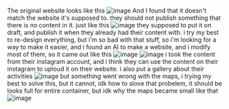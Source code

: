 The original website looks like this
![image](https://github.com/Syifaaakhita/Redesign-Kecamatan-Manggala/assets/165814721/a82e9098-427a-4f4d-bdcd-6e9f028adf0b)
And I found that it doesn't match the website it's supposed to. they should not publish something that there is no content in it. just like this
![image](https://github.com/Syifaaakhita/Redesign-Kecamatan-Manggala/assets/165814721/5e594bf0-078d-4836-ae06-e18093dbb52b)
they supposed to put it on draft, and publish it when they already had their content with.
i try my best to re-design everything, but i'm so bad with that stuff, so i'm looking for a way to make it easier, and i found an AI to make a website, and i modify most of them, so it came out like this
![image](https://github.com/Syifaaakhita/Redesign-Kecamatan-Manggala/assets/165814721/29159c4d-376c-4d58-9286-5b205c2184db)
![image](https://github.com/Syifaaakhita/Redesign-Kecamatan-Manggala/assets/165814721/eade4695-1551-4d80-9786-e42d0711e743)
i took the content from their instagram account, and i think they can use the content on their instagram to uploud it on their website.
i also put a gallery about their activities
![image](https://github.com/Syifaaakhita/Redesign-Kecamatan-Manggala/assets/165814721/f90babe7-151f-474f-b533-2cc883467136)
but something went wrong with the maps, i trying my best to solve this, but it cannot, idk how to slove that probelem, it should be looks full for entire container, but idk why the maps became small like that
![image](https://github.com/Syifaaakhita/Redesign-Kecamatan-Manggala/assets/165814721/dcc71f8b-6ca8-4703-8a5b-90c6a40f52fb)

